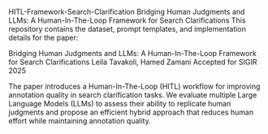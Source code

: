 HITL-Framework-Search-Clarification
Bridging Human Judgments and LLMs: A Human-In-The-Loop Framework for Search Clarifications
This repository contains the dataset, prompt templates, and implementation details for the paper:

Bridging Human Judgments and LLMs: A Human-In-The-Loop Framework for Search Clarifications
Leila Tavakoli, Hamed Zamani
Accepted for SIGIR 2025

The paper introduces a Human-In-The-Loop (HITL) workflow for improving annotation quality in search clarification tasks. We evaluate multiple Large Language Models (LLMs) to assess their ability to replicate human judgments and propose an efficient hybrid approach that reduces human effort while maintaining annotation quality.
